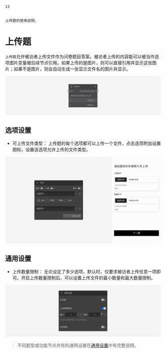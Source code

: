 ```index
13
```
```tag

```
```summary
上传题的使用说明。
```
# 上传题

`上传题`允许被访者上传文件作为问卷题目答案。被访者上传的内容能可以被当作选项图片变量被后续节点引用。如果上传的是图片，则可以直接引用并显示这张图片；如果不是图片，则会自动生成一张显示文件名的图片并显示。

<img src='../assets/questionnaireNodes/13file-upload/node.png'>

## 选项设置

+ 可上传文件类型：
上传题的每个选项都可以上传一个文件，点击选项附加设置图标，设置该选项允许上传的文件类型。

<img src='../assets/questionnaireNodes/13file-upload/section.png'>

## 通用设置

+ 上传数量限制：
无论设定了多少选项，默认时，仅要求被访者上传任意一项即可。开启上传数量限制后，可以设置上传文件的最小数量和最大数量限制。

<img src='../assets/questionnaireNodes/13file-upload/common.png'>

> 不同题型或功能节点共有的通用设置在[通用设置](../../11nodeSettings/concept.md)中有完整说明。